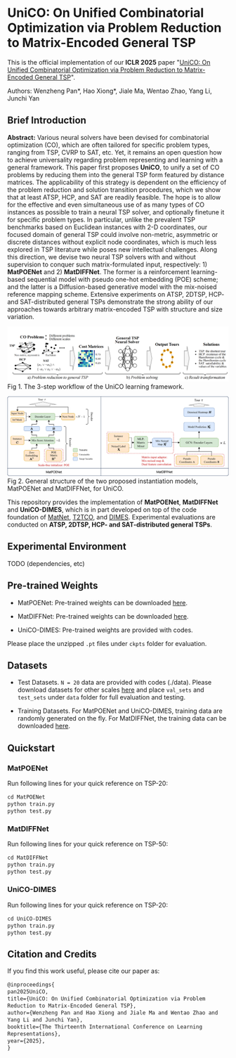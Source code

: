 # UniCO: On Unified Combinatorial Optimization via Problem Reduction to Matrix-Encoded General TSP

This is the official implementation of our **ICLR 2025** paper "[UniCO: On Unified Combinatorial Optimization via Problem Reduction to Matrix-Encoded General TSP](TODO)".

Authors: Wenzheng Pan*, Hao Xiong*, Jiale Ma, Wentao Zhao, Yang Li, Junchi Yan

## Brief Introduction
**Abstract:** Various neural solvers have been devised for combinatorial optimization (CO), which are often tailored for specific problem types, ranging from TSP, CVRP to SAT, etc. Yet, it remains an open question how to achieve universality regarding problem representing and learning with a general framework. This paper first proposes **UniCO**, to unify a set of CO problems by reducing them into the general TSP form featured by distance matrices. The applicability of this strategy is dependent on the efficiency of the problem reduction and solution transition procedures, which we show that at least ATSP, HCP, and SAT are readily feasible. The hope is to allow for the effective and even simultaneous use of as many types of CO instances as possible to train a neural TSP solver, and optionally finetune it for specific problem types. In particular, unlike the prevalent TSP benchmarks based on Euclidean instances with 2-D coordinates, our focused domain of general TSP could involve non-metric, asymmetric or discrete distances without explicit node coordinates, which is much less explored in TSP literature while poses new intellectual challenges. Along this direction, we devise two neural TSP solvers with and without supervision to conquer such matrix-formulated input, respectively: 1) **MatPOENet** and 2) **MatDIFFNet**. The former is a reinforcement learning-based sequential model with pseudo one-hot embedding (POE) scheme; and the latter is a Diffusion-based generative model with the mix-noised reference mapping scheme. Extensive experiments on ATSP, 2DTSP, HCP- and SAT-distributed general TSPs demonstrate the strong ability of our approaches towards arbitrary matrix-encoded TSP with structure and size variation.


![fig1](./imgs/pics-framework.png)
Fig 1. The 3-step workflow of the UniCO learning framework.

![fig2](imgs/pics-model-structure.png)
Fig 2. General structure of the two proposed instantiation models, MatPOENet and MatDIFFNet, for UniCO.


This repository provides the implementation of **MatPOENet**, **MatDIFFNet** and **UniCO-DIMES**, which is in part developed on top of the code foundation of [MatNet](https://github.com/yd-kwon/MatNet), [T2TCO](https://github.com/Thinklab-SJTU/Fast-T2T), and [DIMES](https://github.com/DIMESTeam/DIMES). Experimental evaluations are conducted on **ATSP, 2DTSP, HCP- and SAT-distributed general TSPs**.

## Experimental Environment

TODO (dependencies, etc)

## Pre-trained Weights
- MatPOENet: Pre-trained weights can be downloaded [here](https://drive.google.com/file/d/16mDY9HVzDdyFnqrL6YnrQ2lS8twscD_o/view?usp=sharing).

- MatDIFFNet: Pre-trained weights can be downloaded [here]().

- UniCO-DIMES: Pre-trained weights are provided with codes. 

Please place the unzipped `.pt` files under `ckpts` folder for evaluation. 

## Datasets
- Test Datasets. `N = 20` data are provided with codes (./data). Please download datasets for other scales [here](https://drive.google.com/file/d/17LINJtArttm8ba6VEQ4XdfGjuz-ZMl3I/view?usp=sharing) and place `val_sets` and `test_sets` under `data` folder for full evaluation and testing. 

- Training Datasets. For MatPOENet and UniCO-DIMES, training data are randomly generated on the fly. For MatDIFFNet, the training data can be downloaded [here]().

## Quickstart 

<!-- Note that you can modify arguments specified in `train.py` and `test.py` respectively for customized execution. -->

<!-- Prior to training/testing, run:
```
gcc utils/base_methods.c -o libtsp.so -fPIC -shared
``` -->

### MatPOENet
Run following lines for your quick reference on TSP-20:
```
cd MatPOENet
python train.py
python test.py
```

### MatDIFFNet
Run following lines for your quick reference on TSP-50:
```
cd MatDIFFNet
python train.py
python test.py
```


### UniCO-DIMES
Run following lines for your quick reference on TSP-20:
```
cd UniCO-DIMES
python train.py
python test.py
```

## Citation and Credits
If you find this work useful, please cite our paper as:
```
@inproceedings{
pan2025UniCO,
title={UniCO: On Unified Combinatorial Optimization via Problem Reduction to Matrix-Encoded General TSP},
author={Wenzheng Pan and Hao Xiong and Jiale Ma and Wentao Zhao and Yang Li and Junchi Yan},
booktitle={The Thirteenth International Conference on Learning Representations},
year={2025},
}
```

<!-- Training results and checkpoints shall be stored in `result` folder for either model. -->